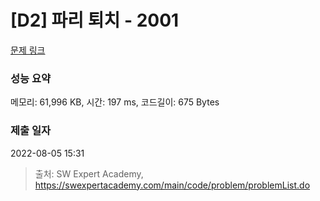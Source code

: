 # [D2] 파리 퇴치 - 2001 

[문제 링크](https://swexpertacademy.com/main/code/problem/problemDetail.do?contestProbId=AV5PzOCKAigDFAUq) 

### 성능 요약

메모리: 61,996 KB, 시간: 197 ms, 코드길이: 675 Bytes

### 제출 일자

2022-08-05 15:31



> 출처: SW Expert Academy, https://swexpertacademy.com/main/code/problem/problemList.do